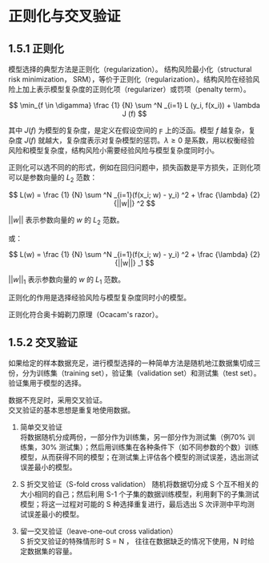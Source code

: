 # 正则化与交叉验证

## 1.5.1 正则化
模型选择的典型方法是正则化（regularization）。
结构风险最小化（structural risk minimization， SRM），等价于正则化（regularization）。结构风险在经验风险上加上表示模型复杂度的正则化项（regularizer）或罚项（penalty term）。


$$
\min_{f \in \digamma} \frac {1} {N} \sum ^N _{i=1} L (y_i, f(x_i)) + \lambda J (f)
$$

其中 $J(f)$ 为模型的复杂度，是定义在假设空间的 $\digamma$ 上的泛函。模型 $f$ 越复杂，复杂度 $J(f)$ 就越大，复杂度表示对复杂模型的惩罚。$\lambda \geqslant 0$ 是系数，用以权衡经验风险和模型复杂度，结构风险小需要经验风险与模型复杂度同时小。

正则化可以选不同的的形式，例如在回归问题中，损失函数是平方损失，正则化项可以是参数向量的 $L_2$ 范数：

$$
L(w) = \frac {1} {N} \sum ^N _{i=1}(f(x_i; w) - y_i) ^2 + \frac {\lambda} {2} {||w||} ^2
$$

${||w||}$ 表示参数向量的 $w$ 的 $L_2$ 范数。

或：

$$
L(w) = \frac {1} {N} \sum ^N _{i=1}(f(x_i; w) - y_i) ^2 + \frac {\lambda} {2} {||w||} _1
$$

${||w||}_1$ 表示参数向量的 $w$ 的 $L_1$ 范数。


正则化的作用是选择经验风险与模型复杂度同时小的模型。

正则化符合奥卡姆剃刀原理（Ocacam's razor）。

## 1.5.2 交叉验证
如果给定的样本数据充足，进行模型选择的一种简单方法是随机地江数据集切成三份，分为训练集（training set），验证集（validation set）和测试集（test set）。  
验证集用于模型的选择。

数据不充足时，采用交叉验证。  
交叉验证的基本思想是重复地使用数据。

1. 简单交叉验证  
将数据随机分成两份，一部分作为训练集，另一部分作为测试集（例70% 训练集，30% 测试集）；然后用训练集在各种条件下（如不同参数的个数）训练模型，从而获得不同的模型；在测试集上评估各个模型的测试误差，选出测试误差最小的模型。

2. S 折交叉验证（S-fold cross validation） 
随机将数据切分成 S 个互不相关的大小相同的自己；然后利用 S-1 个子集的数据训练模型，利用剩下的子集测试模型；将这一过程对可能的 S 种选择重复进行，最后选出 S 次评测中平均测试误差最小的模型。

3. 留一交叉验证（leave-one-out cross validation）  
S 折交叉验证的特殊情形时 S = N ， 往往在数据缺乏的情况下使用，N 时给定数据集的容量。

